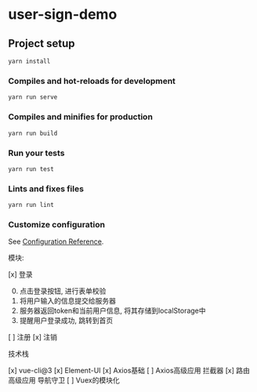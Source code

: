 # user-sign-demo

## Project setup
```
yarn install
```

### Compiles and hot-reloads for development
```
yarn run serve
```

### Compiles and minifies for production
```
yarn run build
```

### Run your tests
```
yarn run test
```

### Lints and fixes files
```
yarn run lint
```

### Customize configuration
See [Configuration Reference](https://cli.vuejs.org/config/).

模块:

[x] 登录

0. 点击登录按钮, 进行表单校验
1. 将用户输入的信息提交给服务器
2. 服务器返回token和当前用户信息, 将其存储到localStorage中
3. 提醒用户登录成功, 跳转到首页

[ ] 注册
[x] 注销

技术栈

[x] vue-cli@3
[x] Element-UI
[x] Axios基础
[ ] Axios高级应用 拦截器
[x] 路由高级应用  导航守卫
[ ] Vuex的模块化

